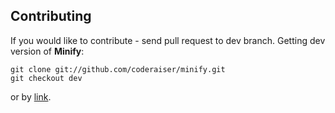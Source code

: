 Contributing
---------------
If you would like to contribute - send pull request to dev branch.
Getting dev version of **Minify**:

    git clone git://github.com/coderaiser/minify.git
    git checkout dev

or by [link](https://github.com/coderaiser/minify/tree/dev "Dev version").